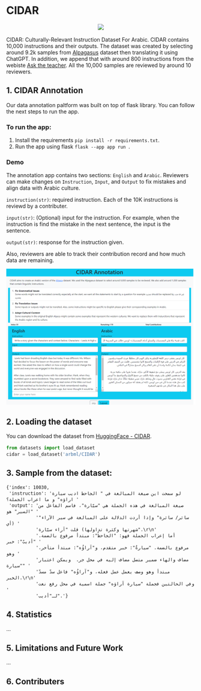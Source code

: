 # CIDAR
<p align="center">
<img src="https://cdn-uploads.huggingface.co/production/uploads/655e10b1c38270696b290f20/lKec96otC8VdM09SnPKL8.png" width = "150px"/>
</p>

CIDAR: Culturally-Relevant Instruction Dataset For Arabic. CIDAR contains 10,000 instructions and their outputs. The dataset was created by selecting around 9.2k samples from [Alpagasus](https://huggingface.co/datasets/mlabonne/alpagasus) dataset then translating it using ChatGPT. In addition, we append that with around 800 instructions from the webiste [Ask the teacher](https://learning.aljazeera.net/ar/asktheteacher). All the 10,000 samples are reviewed by around 10 reviewers. 

## 1. CIDAR Annotation
Our data annotation paltform was built on top of flask library. You can follow the next steps to run the app. 

### To run the app:
1. Install the requirements `pip install -r requirements.txt`.
2. Run the app using flask `flask --app app run `.

### Demo

The annotation app contains two sections: `English` and `Arabic`. Reviewers can make changes on `Instruction`, `Input`, and `Output` to fix mistakes and align data with Arabic culture.

`instruction(str)`: required instruction. Each of the 10K instructions is reviewd by a contributer.

`input(str)`: (Optional) input for the instruction. For example, when the instruction is find the mistake in the next sentence, the input is the sentence.

`output(str)`: response for the instruction given.

 Also, reviewers are able to track their contribution record and how much data are remaining.
<p align="center">
<img src="imgs/annot-ss.png" width="700"/>
</p>

## 2. Loading the dataset
You can download the dataset from [HuggingFace - CIDAR](https://huggingface.co/datasets/arbml/CIDAR). 

```python
from datasets import load_dataset
cidar = load_dataset('arbml/CIDAR')
```

## 3. Sample from the dataset:

```
{'index': 10030,
 'instruction': 'لو سمحت اين صيغة المبالغة في " الجاحظ اديب سيارة اراؤه" و ما اعراب الجملة؟ '
 'output': 'صيغة المبالغة في هذه الجملة هي "سيّارة"، فاسم الفاعل من "السير" هو '
           '"سائر/ سائرة" وإذا أردت الدلالة على المبالغة في سير الآراء (أي '
           'شهرتها وكثرة تداولها) قلت "آراء سيّارة".\r\n'
           'أما إعراب الجملة فهو: "الجاحظُ": مبتدأ مرفوع بالضمة. "أديبٌ": خبر '
           'مرفوع بالضمة. "سيارةٌ": خبر متقدم، و"آراؤُه": مبتدأ متأخر، وهو '
           'مضاف والهاء ضمير متصل مضاف إليه في محل جر.  ويمكن اعتبار "سيارة" '
           'مبتدأ وهو وصف يعمل عمل فعله، و"آراؤُه" فاعل سدّ مسدّ الخبر.\r\n'
           'وفي الحالتين فجملة "سيارة آراؤه" جملة اسمية في محل رفع نعت '
           'لـ"أديب".'}
```

## 4. Statistics
...

## 5. Limitations and Future Work
...

## 6. Contributers
